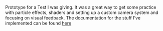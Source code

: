Prototype for a Test I was giving. It was a great way to get some practice with particle effects, shaders and setting up a custom camera system and focusing on visual feedback.
The documentation for the stuff I've implemented can be found [here](https://github.com/DoesDevStuff/platformer-rapid-prototype/blob/main/Documentation%20-%20Gameplay_Programmer_Test.pdf)
